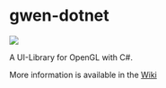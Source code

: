 # gwen-dotnet

![](http://jenkins.baseplex.de/buildStatus/icon?job=gwen-dotnet&.png)

A UI-Library for OpenGL with C#.

More information is available in the [Wiki](https://github.com/PowerOfCode/gwen-dotnet/wiki/ProjectHome)
